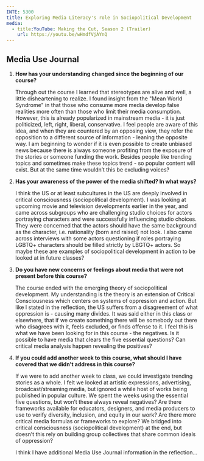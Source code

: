```yaml
---
INTE: 5300
title: Exploring Media Literacy's role in Sociopolitical Development
media:
  - title:YouTube: Making the Cut, Season 2 (Trailer)
    url: https://youtu.be/wHmdfVjAYnQ
---
```


## Media Use Journal

1.  **How has your understanding changed since the beginning of our course?**

    Through out the course I learned that stereotypes are alive and well, a little disheartening to realize. I found insight from the "Mean World Syndrome" in that those who consume more media develop false realities more often than those who limit their media consumption. However, this is already popularized in mainstream media - it is just politicized, left, right, liberal, conservative. I feel people are aware of this idea, and when they are countered by an opposing view, they refer the opposition to a different source of information - leaning the opposite way. I am beginning to wonder if it is even possible to create unbiased news because there is always someone profiting from the exposure of the stories or someone funding the work. Besides people like trending topics and sometimes make these topics trend - so popular content will exist. But at the same time wouldn’t this be excluding voices?

2.  **Has your awareness of the power of the media shifted? In what ways?**

    I think the US or at least subcultures in the US are deeply involved in critical consciousness (sociopolitical development). I was looking at upcoming movie and television developments earlier in the year, and came across subgroups who are challenging studio choices for actors portraying characters and were successfully influencing studio choices. They were concerned that the actors should have the same background as the character, i.e. nationality (born and raised) not look. I also came across interviews with some actors questioning if roles portraying LGBTQ+ characters should be filled strictly by LBGTQ+ actors. So maybe these are examples of sociopolitical development in action to be looked at in future classes?

3.  **Do you have new concerns or feelings about media that were not present before this course?**

    The course ended with the emerging theory of sociopolitical development. My understanding is the theory is an extension of Critical Consciousness which centers on systems of oppression and action. But like I stated in the reflection, the US suffers from a disagreement of what oppression is - causing many divides. It was said either in this class or elsewhere, that if we create something there will be somebody out there who disagrees with it, feels excluded, or finds offense to it. I feel this is what we have been looking for in this course - the negatives. Is it possible to have media that clears the five essential questions? Can critical media analysis happen revealing the positives?

4.  **If you could add another week to this course, what should I have covered that we didn't address in this course?**

    If we were to add another week to class, we could investigate trending stories as a whole. I felt we looked at artistic expressions, advertising, broadcast/streaming media, but ignored a while host of works being published in popular culture. We spent the weeks using the essential five questions, but won’t these always reveal negatives? Are there frameworks available for educators, designers, and media producers to use to verify diversity, inclusion, and equity in our work? Are there more critical media formulas or frameworks to explore? We bridged into critical consciousness (sociopolitical development) at the end, but doesn’t this rely on building group collectives that share common ideals of oppression?

    I think I have additional Media Use Journal information in the reflection...
